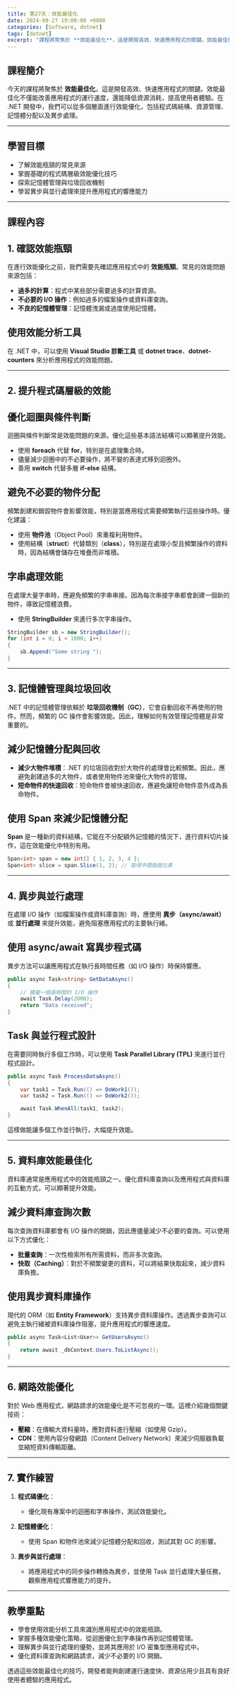 ```yaml
---
title: 第27天：效能最佳化
date: 2024-09-27 19:00:00 +0800
categories: [Software, dotnet]
tags: [dotnet] 
excerpt: "課程將聚焦於 **效能最佳化**，這是開發高效、快速應用程式的關鍵。效能最佳化不僅能改善應用程式的運行速度，還能降低資源消耗，提高使用者體驗。在 .NET 開發中，我們可以從多個層面進行效能優化，包括程式碼結構、資源管理、記憶體分配以及異步處理"
---
```


## 課程簡介

今天的課程將聚焦於 **效能最佳化**，這是開發高效、快速應用程式的關鍵。效能最佳化不僅能改善應用程式的運行速度，還能降低資源消耗，提高使用者體驗。在 .NET 開發中，我們可以從多個層面進行效能優化，包括程式碼結構、資源管理、記憶體分配以及異步處理。

---

## 學習目標
- 了解效能瓶頸的常見來源
- 掌握基礎的程式碼層級效能優化技巧
- 探索記憶體管理與垃圾回收機制
- 學習異步與並行處理來提升應用程式的響應能力

---

## 課程內容

## 1. 確認效能瓶頸

在進行效能優化之前，我們需要先確認應用程式中的 **效能瓶頸**。常見的效能問題來源包括：
- **過多的計算**：程式中某些部分需要過多的計算資源。
- **不必要的 I/O 操作**：例如過多的檔案操作或資料庫查詢。
- **不良的記憶體管理**：記憶體洩漏或過度使用記憶體。

## 使用效能分析工具

在 .NET 中，可以使用 **Visual Studio 診斷工具** 或 **dotnet trace**、**dotnet-counters** 來分析應用程式的效能問題。

---

## 2. 提升程式碼層級的效能

## 優化迴圈與條件判斷

迴圈與條件判斷常是效能問題的來源。優化這些基本語法結構可以顯著提升效能。

- 使用 **foreach** 代替 **for**，特別是在處理集合時。
- 儘量減少迴圈中的不必要操作，將不變的表達式移到迴圈外。
- 善用 **switch** 代替多層 **if-else** 結構。

## 避免不必要的物件分配

頻繁創建和銷毀物件會影響效能，特別是當應用程式需要頻繁執行這些操作時。優化建議：
- 使用 **物件池**（Object Pool）來重複利用物件。
- 使用結構（**struct**）代替類別（**class**），特別是在處理小型且頻繁操作的資料時，因為結構會儲存在堆疊而非堆積。

## 字串處理效能

在處理大量字串時，應避免頻繁的字串串接。因為每次串接字串都會創建一個新的物件，導致記憶體浪費。

- 使用 **StringBuilder** 來進行多次字串操作。
  
```csharp
StringBuilder sb = new StringBuilder();
for (int i = 0; i < 1000; i++)
{
    sb.Append("Some string ");
}
```

---

## 3. 記憶體管理與垃圾回收

.NET 中的記憶體管理依賴於 **垃圾回收機制（GC）**，它會自動回收不再使用的物件。然而，頻繁的 GC 操作會影響效能。因此，理解如何有效管理記憶體是非常重要的。

## 減少記憶體分配與回收

- **減少大物件堆積**：.NET 的垃圾回收對於大物件的處理會比較頻繁。因此，應避免創建過多的大物件，或者使用物件池來優化大物件的管理。
- **短命物件的快速回收**：短命物件會被快速回收，應避免讓短命物件意外成為長命物件。

## 使用 Span<T> 來減少記憶體分配

**Span<T>** 是一種新的資料結構，它能在不分配額外記憶體的情況下，進行資料切片操作，這在效能優化中特別有用。

```csharp
Span<int> span = new int[] { 1, 2, 3, 4 };
Span<int> slice = span.Slice(1, 2); // 取得中間兩個元素
```

---

## 4. 異步與並行處理

在處理 I/O 操作（如檔案操作或資料庫查詢）時，應使用 **異步（async/await）** 或 **並行處理** 來提升效能，避免阻塞應用程式的主要執行緒。

## 使用 async/await 寫異步程式碼

異步方法可以讓應用程式在執行長時間任務（如 I/O 操作）時保持響應。

```csharp
public async Task<string> GetDataAsync()
{
    // 模擬一個長時間的 I/O 操作
    await Task.Delay(2000);
    return "Data received";
}
```

## Task 與並行程式設計

在需要同時執行多個工作時，可以使用 **Task Parallel Library (TPL)** 來進行並行程式設計。

```csharp
public async Task ProcessDataAsync()
{
    var task1 = Task.Run(() => DoWork1());
    var task2 = Task.Run(() => DoWork2());

    await Task.WhenAll(task1, task2);
}
```

這樣做能讓多個工作並行執行，大幅提升效能。

---

## 5. 資料庫效能最佳化

資料庫通常是應用程式中的效能瓶頸之一。優化資料庫查詢以及應用程式與資料庫的互動方式，可以顯著提升效能。

## 減少資料庫查詢次數

每次查詢資料庫都會有 I/O 操作的開銷，因此應儘量減少不必要的查詢。可以使用以下方式優化：
- **批量查詢**：一次性檢索所有所需資料，而非多次查詢。
- **快取（Caching）**：對於不頻繁變更的資料，可以將結果快取起來，減少資料庫負擔。

## 使用異步資料庫操作

現代的 ORM（如 **Entity Framework**）支持異步資料庫操作。透過異步查詢可以避免主執行緒被資料庫操作阻塞，提升應用程式的響應速度。

```csharp
public async Task<List<User>> GetUsersAsync()
{
    return await _dbContext.Users.ToListAsync();
}
```

---

## 6. 網路效能優化

對於 Web 應用程式，網路請求的效能優化是不可忽視的一環。這裡介紹幾個關鍵技術：
- **壓縮**：在傳輸大資料量時，應對資料進行壓縮（如使用 Gzip）。
- **CDN**：使用內容分發網路（Content Delivery Network）來減少伺服器負載並縮短資料傳輸距離。

---

## 7. 實作練習

1. **程式碼優化**：
   - 優化現有專案中的迴圈和字串操作，測試效能變化。
   
2. **記憶體優化**：
   - 使用 Span<T> 和物件池來減少記憶體分配和回收，測試其對 GC 的影響。
   
3. **異步與並行處理**：
   - 將應用程式中的同步操作轉換為異步，並使用 Task 並行處理大量任務，觀察應用程式響應能力的提升。

---

## 教學重點
- 學會使用效能分析工具來識別應用程式中的效能瓶頸。
- 掌握多種效能優化策略，從迴圈優化到字串操作再到記憶體管理。
- 理解異步與並行處理的優勢，並將其應用於 I/O 密集型應用程式中。
- 優化資料庫查詢和網路請求，減少不必要的 I/O 開銷。

透過這些效能最佳化的技巧，開發者能夠創建運行速度快、資源佔用少且具有良好使用者體驗的應用程式。

